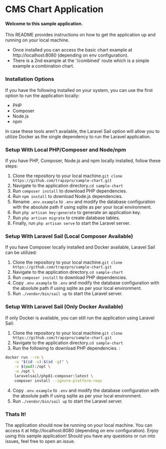 # CMS Chart Application

#### Welcome to this sample application. 
This README provides instructions on how to get the application up and running on your local machine.
- Once installed you can access the basic chart example at http://localhost:8080 (depending on env configuration).
- There is a 2nd example at the '/combined' route which is a simple example a combination chart.


### Installation Options

If you have the following installed on your system, you can use the first option to run the application locally:

- PHP
- Composer
- Node.js
- npm

In case these tools aren't available, the Laravel Sail option will allow you to utilize Docker as the single dependency to run the Laravel application.

### Setup With Local PHP/Composer and Node/npm

If you have PHP, Composer, Node.js and npm locally installed, follow these steps:

1. Clone the repository to your local machine.`git clone https://github.com/trapzpro/sample-chart.git`
2. Navigate to the application directory.`cd sample-chart`
3. Run `composer install` to download PHP dependencies.
4. Run `npm install` to download Node.js dependencies.
5. Rename `.env.example` to `.env` and modify the database configuration with the absolute path if using sqlite as per your local environment. 
6. Run `php artisan key:generate` to generate an application key.
7. Run `php artisan migrate` to create database tables.
8. Finally, run `php artisan serve` to start the Laravel server.

### Setup With Laravel Sail (Local Composer Available)

If you have Composer locally installed and Docker available, Laravel Sail can be utilized:

1. Clone the repository to your local machine.`git clone https://github.com/trapzpro/sample-chart.git`
2. Navigate to the application directory.`cd sample-chart`
3. Run `composer install` to download PHP dependencies.
4. Copy `.env.example` to `.env` and modify the database configuration with the absolute path if using sqlite as per your local environment.
5. Run `./vendor/bin/sail up` to start the Laravel server.

### Setup With Laravel Sail (Only Docker Available)

If only Docker is available, you can still run the application using Laravel Sail:

1. Clone the repository to your local machine.`git clone https://github.com/trapzpro/sample-chart.git`
2. Navigate to the application directory.`cd sample-chart`
3. Run the following to download PHP dependencies. :
```bash 
docker run --rm \
    -u "$(id -u):$(id -g)" \
    -v $(pwd):/opt \
    -w /opt \
    laravelsail/php81-composer:latest \
    composer install --ignore-platform-reqs
```
     
4. Copy `.env.example` to `.env` and modify the database configuration with the absolute path if using sqlite as per your local environment.
5. Run `./vendor/bin/sail up` to start the Laravel server.


### Thats It!

The application should now be running on your local machine. You can access it at http://localhost:8080 (depending on env configuration).
Enjoy using this sample application! Should you have any questions or run into issues, feel free to open an issue.
